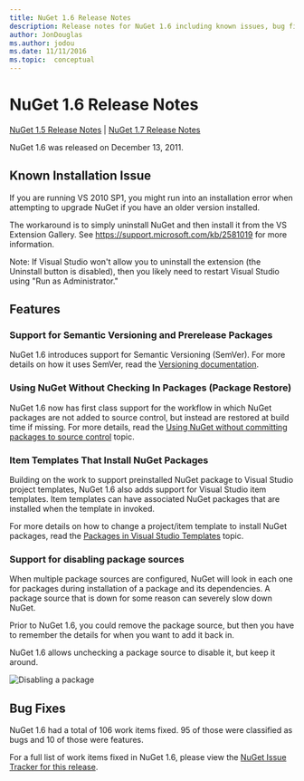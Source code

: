 ```yaml
---
title: NuGet 1.6 Release Notes
description: Release notes for NuGet 1.6 including known issues, bug fixes, added features, and DCRs.
author: JonDouglas
ms.author: jodou
ms.date: 11/11/2016
ms.topic:  conceptual
---
```


 # NuGet 1.6 Release Notes

[NuGet 1.5 Release Notes](../release-notes/nuget-1.5.md) | [NuGet 1.7 Release Notes](../release-notes/nuget-1.7.md)

NuGet 1.6 was released on December 13, 2011.

## Known Installation Issue
If you are running VS 2010 SP1, you might run into an installation error when attempting to upgrade
NuGet if you have an older version installed.

The workaround is to simply uninstall NuGet and then install it from the VS Extension Gallery.  See
<https://support.microsoft.com/kb/2581019> for more information.

Note: If Visual Studio won't allow you to uninstall the extension (the Uninstall button is disabled),
then you likely need to restart Visual Studio using "Run as Administrator."

## Features

### Support for Semantic Versioning and Prerelease Packages
NuGet 1.6 introduces support for Semantic Versioning (SemVer). For more details on how it uses
SemVer, read the [Versioning documentation](../create-packages/prerelease-packages.md).

### Using NuGet Without Checking In Packages (Package Restore)
NuGet 1.6 now has first class support for the workflow in which NuGet packages are not added
to source control, but instead are restored at build time if missing. For more details, read
the [Using NuGet without committing packages to source control](../consume-packages/packages-and-source-control.md)
topic.

### Item Templates That Install NuGet Packages
Building on the work to support preinstalled NuGet package to Visual Studio project templates,
NuGet 1.6 also adds support for Visual Studio item templates. Item templates can have associated
NuGet packages that are installed when the template in invoked.

For more details on how to change a project/item template to install NuGet packages, read the
[Packages in Visual Studio Templates](../visual-studio-extensibility/visual-studio-templates.md) topic.

### Support for disabling package sources
When multiple package sources are configured, NuGet will look in each one for packages during
installation of a package and its dependencies. A package source that is down for some reason
can severely slow down NuGet.

Prior to NuGet 1.6, you could remove the package source, but then you have to remember the details
for when you want to add it back in.

NuGet 1.6 allows unchecking a package source to disable it, but keep it around.

![Disabling a package](./media/package-source-with-disabled-source.png)

## Bug Fixes
NuGet 1.6 had a total of 106 work items fixed. 95 of those were classified as bugs and 10 of those were
features.

For a full list of work items fixed in NuGet 1.6, please view the [NuGet Issue Tracker for this release](http://nuget.codeplex.com/workitem/list/advanced?keyword=&status=Closed&type=All&priority=All&release=NuGet%201.6&assignedTo=All&component=All&sortField=Votes&sortDirection=Descending&page=0).
